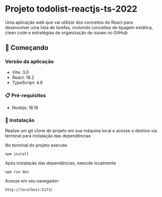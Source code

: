 # Projeto todolist-reactjs-ts-2022
Uma aplicação web que vai utilizar dos conceitos do React para desenvolver uma lista de tarefas, incluindo conceitos de tipagem estática, clean code e  estratégias de organização de issues no GitHub


## 🚀 Começando

### Versão da aplicação
- Vite: 3.0
- React: 18.2
- TypeScript: 4.6

### 📋 Pré-requisitos

- Nodejs: 16.16

### 🔧 Instalação

Realize um git clone do projeto em sua máquina local e acesse o destino via terminal para instalação das dependências

No terminal do projeto execute:

```
npm install
```
Após instalação das dependências, execute localmente

```
npm run dev
```
Acesse em seu navegador:

```
http://localhost:5173/
```

